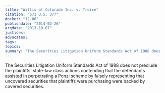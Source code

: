 ```yaml
---
title: "Willis of Colorado Inc. v. Troice"
citation: "571 U.S. 377"
docket: "12-86"
publishdate: "2014-02-26"
argdate: "2013-10-07"
justices:
advocates:
tags:
topics:
summary: "The Securities Litigation Uniform Standards Act of 1988 does not preclude the plaintiffs’ state-law class actions contending that the defendants assisted in perpetrating a Ponzi scheme by falsely representing that uncovered securities that plaintiffs were purchasing were backed by covered securities."
---
```

The Securities Litigation Uniform Standards Act of 1988 does not preclude the plaintiffs’ state-law class actions contending that the defendants assisted in perpetrating a Ponzi scheme by falsely representing that uncovered securities that plaintiffs were purchasing were backed by covered securities.

